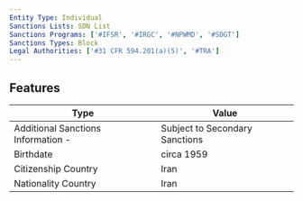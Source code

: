 ```yaml
---
Entity Type: Individual
Sanctions Lists: SDN List
Sanctions Programs: ['#IFSR', '#IRGC', '#NPWMD', '#SDGT']
Sanctions Types: Block
Legal Authorities: ['#31 CFR 594.201(a)(5)', '#TRA']
---
```


## Features
| Type  | Value      |
|-------|------------|
| Additional Sanctions Information - | Subject to Secondary Sanctions |
| Birthdate | circa 1959 |
| Citizenship Country | Iran |
| Nationality Country | Iran |
